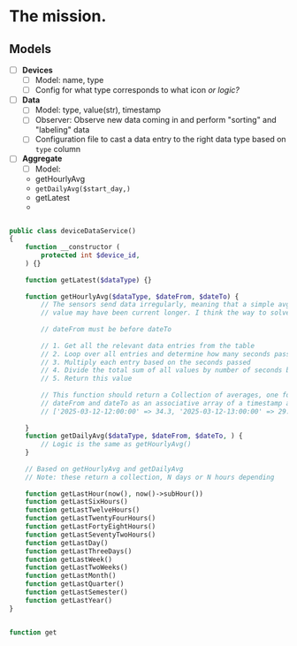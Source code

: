 # The mission.

## Models
- [ ] **Devices**
    - [ ] Model: name, type
    - [ ] Config for what type corresponds to what icon _or logic?_
- [ ] **Data**
    - [ ] Model: type, value(str), timestamp
    - [ ] Observer: Observe new data coming in and perform "sorting" and "labeling" data
    - [ ] Configuration file to cast a data entry to the right data type based on `type` column
- [ ] **Aggregate**
    - [ ] Model: 
    - getHourlyAvg
    - `getDailyAvg($start_day,)`
    - getLatest
    - 

```php

public class deviceDataService() 
{
    function __constructor (
        protected int $device_id,
    ) {}
    
    function getLatest($dataType) {}
    
    function getHourlyAvg($dataType, $dateFrom, $dateTo) {
        // The sensors send data irregularly, meaning that a simple avg() doesnt work as a certain
        // value may have been current longer. I think the way to solve this is this:
        
        // dateFrom must be before dateTo
        
        // 1. Get all the relevant data entries from the table
        // 2. Loop over all entries and determine how many seconds passed between each entry
        // 3. Multiply each entry based on the seconds passed
        // 4. Divide the total sum of all values by number of seconds between $dateFrom and $dateTo
        // 5. Return this value
        
        // This function should return a Collection of averages, one for each hour difference between
        // dateFrom and dateTo as an associative array of a timestamp and value. E.g.
        // ['2025-03-12-12:00:00' => 34.3, '2025-03-12-13:00:00' => 29.4]
    
    }
    function getDailyAvg($dataType, $dateFrom, $dateTo, ) {
        // Logic is the same as getHourlyAvg()
    }
    
    // Based on getHourlyAvg and getDailyAvg
    // Note: these return a collection, N days or N hours depending
    
    function getLastHour(now(), now()->subHour())
    function getLastSixHours()
    function getLastTwelveHours()
    function getLastTwentyFourHours()
    function getLastFortyEightHours()
    function getLastSeventyTwoHours()
    function getLastDay()
    function getLastThreeDays()
    function getLastWeek()
    function getLastTwoWeeks()
    function getLastMonth()
    function getLastQuarter()
    function getLastSemester()
    function getLastYear()
}


function get
```